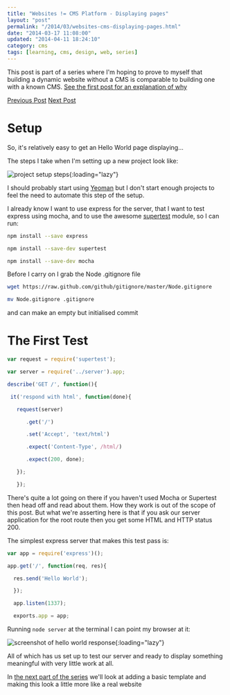 ```yaml
---
title: "Websites != CMS Platform - Displaying pages"
layout: "post"
permalink: "/2014/03/websites-cms-displaying-pages.html"
date: "2014-03-17 11:08:00"
updated: "2014-04-11 18:24:10"
category: cms
tags: [learning, cms, design, web, series]
---
```


This post is part of a series where I'm hoping to prove to myself that building a dynamic website without a CMS is comparable to building one with a known CMS. [See the first post for an explanation of why](/2014/02/websites-cms.html)

[Previous Post](/2014/02/websites-cms.html)
[Next Post](/2014/03/website-cms-display-pages-part-2.html)

# Setup
<!--alex ignore easy --->
So, it's relatively easy to get an Hello World page displaying... 

<!--more-->

The steps I take when I'm setting up a new project look like:

![project setup steps](http://1.bp.blogspot.com/-bOVBV3wcEbE/Uya7PQnFeMI/AAAAAAAANOA/Hz_2p5XZpOY/s1600/Screenshot+2014-03-17+09.05.33.png){:loading="lazy"}

I should probably start using [Yeoman](http://yeoman.io/) but I don't start enough projects to feel the need to automate this step of the setup.

I already know I want to use express for the server, that I want to test express using mocha, and to use the awesome [supertest](https://github.com/visionmedia/supertest) module, so I can run:

```bash
npm install --save express

npm install --save-dev supertest

npm install --save-dev mocha
```

Before I carry on I grab the Node .gitignore file

```bash
wget https://raw.github.com/github/gitignore/master/Node.gitignore

mv Node.gitignore .gitignore
```

and can make an empty but initialised commit

# The First Test

```js
var request = require('supertest');

var server = require('../server').app;

describe('GET /', function(){

 it('respond with html', function(done){

   request(server)

      .get('/')

      .set('Accept', 'text/html')

      .expect('Content-Type', /html/)

      .expect(200, done);

   });

   });
```

There's quite a lot going on there if you haven't used Mocha or Supertest then head off and read about them. How they work is out of the scope of this post. But what we're asserting here is that if you ask our server application for the root route then you get some HTML and HTTP status 200.

The simplest express server that makes this test pass is:

```js
var app = require('express')();

app.get('/', function(req, res){

  res.send('Hello World');

  });

  app.listen(1337);

  exports.app = app;
```

Running `node server` at the terminal I can point my browser at it:

![screenshot of hello world response](http://2.bp.blogspot.com/-8RKwf5NLHDc/UybPd8r9L0I/AAAAAAAANQA/rb_3_4W-22c/s1600/Screenshot+2014-03-17+10.32.47.png){:loading="lazy"}

All of which has us set up to test our server and ready to display something meaningful with very little work at all.

In [the next part of the series](/2014/03/website-cms-display-pages-part-2.html) we'll look at adding a basic template and making this look a little more like a real website
